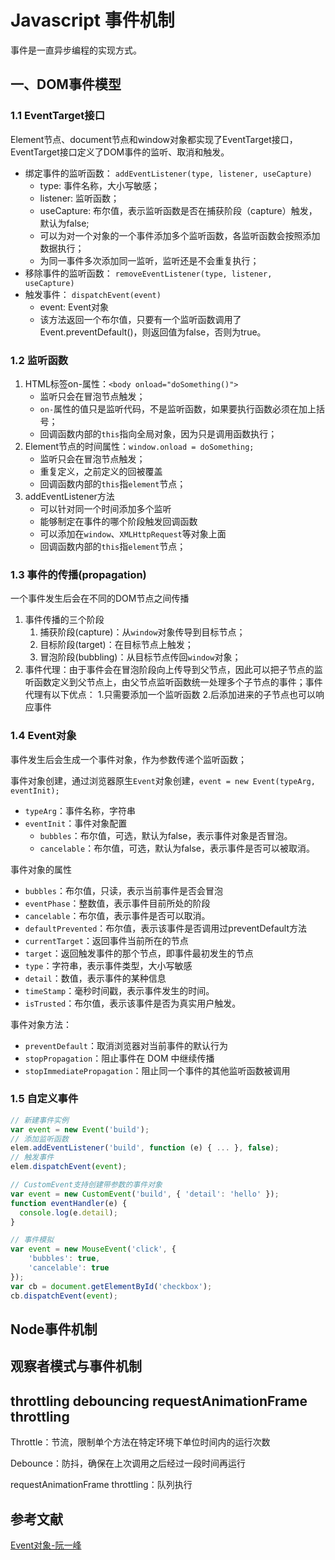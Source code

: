 # Javascript 事件机制

事件是一直异步编程的实现方式。

## 一、DOM事件模型

### 1.1 EventTarget接口

Element节点、document节点和window对象都实现了EventTarget接口，EventTarget接口定义了DOM事件的监听、取消和触发。

+ 绑定事件的监听函数： `addEventListener(type, listener, useCapture)`
  + type: 事件名称，大小写敏感；
  + listener: 监听函数；
  + useCapture: 布尔值，表示监听函数是否在捕获阶段（capture）触发，默认为false;
  + 可以为对一个对象的一个事件添加多个监听函数，各监听函数会按照添加数据执行；
  + 为同一事件多次添加同一监听，监听还是不会重复执行；
+ 移除事件的监听函数： `removeEventListener(type, listener, useCapture)`
+ 触发事件： `dispatchEvent(event)`
  + event: Event对象
  + 该方法返回一个布尔值，只要有一个监听函数调用了Event.preventDefault()，则返回值为false，否则为true。

### 1.2 监听函数

1. HTML标签on-属性：`<body onload="doSomething()">`
    + 监听只会在冒泡节点触发；
    + `on-`属性的值只是监听代码，不是监听函数，如果要执行函数必须在加上括号；
    + 回调函数内部的`this`指向全局对象，因为只是调用函数执行；
2. Element节点的时间属性：`window.onload = doSomething;`
    + 监听只会在冒泡节点触发；
    + 重复定义，之前定义的回被覆盖
    + 回调函数内部的`this`指`element`节点；
3. addEventListener方法
    + 可以针对同一个时间添加多个监听
    + 能够制定在事件的哪个阶段触发回调函数
    + 可以添加在`window`、`XMLHttpRequest`等对象上面
    + 回调函数内部的`this`指`element`节点；

### 1.3 事件的传播(propagation)

一个事件发生后会在不同的DOM节点之间传播

1. 事件传播的三个阶段
    1. 捕获阶段(capture)：从`window`对象传导到目标节点；
    2. 目标阶段(target)：在目标节点上触发；
    3. 冒泡阶段(bubbling)：从目标节点传回`window`对象；
2. 事件代理：由于事件会在冒泡阶段向上传导到父节点，因此可以把子节点的监听函数定义到父节点上，由父节点监听函数统一处理多个子节点的事件；事件代理有以下优点：
    1.只需要添加一个监听函数
    2.后添加进来的子节点也可以响应事件

### 1.4 Event对象

事件发生后会生成一个事件对象，作为参数传递个监听函数；

事件对象创建，通过浏览器原生`Event`对象创建，`event = new Event(typeArg, eventInit);`

+ `typeArg`：事件名称，字符串
+ `eventInit`：事件对象配置
  + `bubbles`：布尔值，可选，默认为false，表示事件对象是否冒泡。
  + `cancelable`：布尔值，可选，默认为false，表示事件是否可以被取消。

事件对象的属性

+ `bubbles`：布尔值，只读，表示当前事件是否会冒泡
+ `eventPhase`：整数值，表示事件目前所处的阶段
+ `cancelable`：布尔值，表示事件是否可以取消。
+ `defaultPrevented`：布尔值，表示该事件是否调用过preventDefault方法
+ `currentTarget`：返回事件当前所在的节点
+ `target`：返回触发事件的那个节点，即事件最初发生的节点
+ `type`：字符串，表示事件类型，大小写敏感
+ `detail`：数值，表示事件的某种信息
+ `timeStamp`：毫秒时间戳，表示事件发生的时间。
+ `isTrusted`：布尔值，表示该事件是否为真实用户触发。

事件对象方法：

+ `preventDefault`：取消浏览器对当前事件的默认行为
+ `stopPropagation`：阻止事件在 DOM 中继续传播
+ `stopImmediatePropagation`：阻止同一个事件的其他监听函数被调用

### 1.5 自定义事件

``` js
// 新建事件实例
var event = new Event('build');
// 添加监听函数
elem.addEventListener('build', function (e) { ... }, false);
// 触发事件
elem.dispatchEvent(event);

// CustomEvent支持创建带参数的事件对象
var event = new CustomEvent('build', { 'detail': 'hello' });
function eventHandler(e) {
  console.log(e.detail);
}

// 事件模拟
var event = new MouseEvent('click', {
    'bubbles': true,
    'cancelable': true
});
var cb = document.getElementById('checkbox');
cb.dispatchEvent(event);
```

## Node事件机制

## 观察者模式与事件机制

## throttling debouncing requestAnimationFrame throttling

Throttle：节流，限制单个方法在特定环境下单位时间内的运行次数

Debounce：防抖，确保在上次调用之后经过一段时间再运行

requestAnimationFrame throttling：队列执行

## 参考文献

[Event对象-阮一峰](http://javascript.ruanyifeng.com/dom/event.html)
